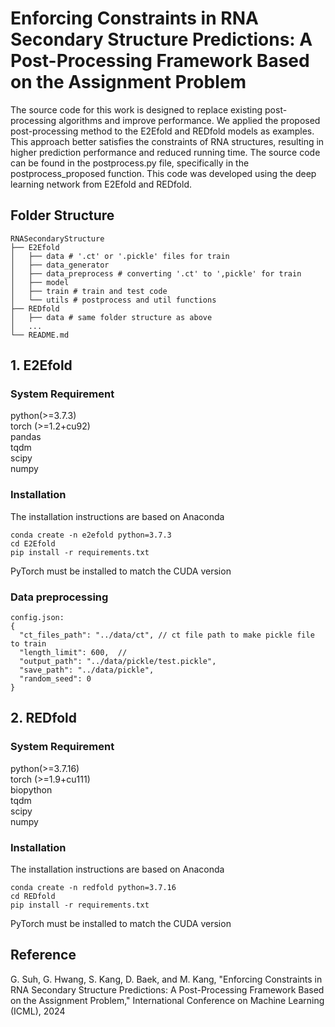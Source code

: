 # Enforcing Constraints in RNA Secondary Structure Predictions: A Post-Processing Framework Based on the Assignment Problem

The source code for this work is designed to replace existing post-processing algorithms and improve performance. 
We applied the proposed post-processing method to the E2Efold and REDfold models as examples. 
This approach better satisfies the constraints of RNA structures, resulting in higher prediction performance and reduced running time. 
The source code can be found in the postprocess.py file, specifically in the postprocess_proposed function. 
This code was developed using the deep learning network from E2Efold and REDfold.

## Folder Structure

```
RNASecondaryStructure
├── E2Efold
│   ├── data # '.ct' or '.pickle' files for train
│   ├── data_generator
│   ├── data_preprocess # converting '.ct' to ',pickle' for train
│   ├── model
│   ├── train # train and test code
│   └── utils # postprocess and util functions
├── REDfold
│   ├── data # same folder structure as above
│   ...
└── README.md

```

## 1. E2Efold

### System Requirement
python(>=3.7.3)  
torch (>=1.2+cu92)  
pandas  
tqdm  
scipy  
numpy  

### Installation
The installation instructions are based on Anaconda
```
conda create -n e2efold python=3.7.3
cd E2Efold
pip install -r requirements.txt
```
PyTorch must be installed to match the CUDA version

### Data preprocessing
```
config.json:
{
  "ct_files_path": "../data/ct", // ct file path to make pickle file to train
  "length_limit": 600,  //
  "output_path": "../data/pickle/test.pickle",
  "save_path": "../data/pickle",
  "random_seed": 0
}
```

## 2. REDfold

### System Requirement
python(>=3.7.16)  
torch (>=1.9+cu111)  
biopython  
tqdm  
scipy  
numpy  

### Installation
The installation instructions are based on Anaconda
```
conda create -n redfold python=3.7.16
cd REDfold
pip install -r requirements.txt
```
PyTorch must be installed to match the CUDA version

## Reference
 
G. Suh, G. Hwang, S. Kang, D. Baek, and M. Kang, "Enforcing Constraints in RNA Secondary Structure Predictions: A Post-Processing Framework Based on the Assignment Problem," International Conference on Machine Learning (ICML), 2024